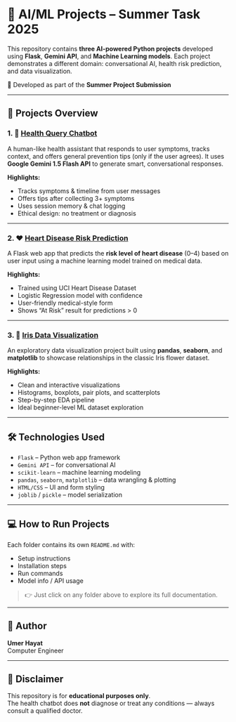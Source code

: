 # 🧠 AI/ML Projects – Summer Task 2025

This repository contains **three AI-powered Python projects** developed using **Flask**, **Gemini API**, and **Machine Learning models**. Each project demonstrates a different domain: conversational AI, health risk prediction, and data visualization.

📍 Developed as part of the **Summer Project Submission** 

---

## 📁 Projects Overview

### 1. 🤖 [Health Query Chatbot](./health-query-chatbot)

A human-like health assistant that responds to user symptoms, tracks context, and offers general prevention tips (only if the user agrees). It uses **Google Gemini 1.5 Flash API** to generate smart, conversational responses.

**Highlights:**
- Tracks symptoms & timeline from user messages
- Offers tips after collecting 3+ symptoms
- Uses session memory & chat logging
- Ethical design: no treatment or diagnosis

---

### 2. ❤️ [Heart Disease Risk Prediction](./Heart-Disease-Risk-Prediction)

A Flask web app that predicts the **risk level of heart disease** (0–4) based on user input using a machine learning model trained on medical data.

**Highlights:**
- Trained using UCI Heart Disease Dataset
- Logistic Regression model with confidence
- User-friendly medical-style form
- Shows “At Risk” result for predictions > 0

---

### 3. 🌸 [Iris Data Visualization](./iris-data-visualization)

An exploratory data visualization project built using **pandas**, **seaborn**, and **matplotlib** to showcase relationships in the classic Iris flower dataset.

**Highlights:**
- Clean and interactive visualizations
- Histograms, boxplots, pair plots, and scatterplots
- Step-by-step EDA pipeline
- Ideal beginner-level ML dataset exploration

---

## 🛠️ Technologies Used

- `Flask` – Python web app framework  
- `Gemini API` – for conversational AI  
- `scikit-learn` – machine learning modeling  
- `pandas`, `seaborn`, `matplotlib` – data wrangling & plotting  
- `HTML/CSS` – UI and form styling  
- `joblib` / `pickle` – model serialization  

---

## 💻 How to Run Projects

Each folder contains its own `README.md` with:
- Setup instructions
- Installation steps
- Run commands
- Model info / API usage

> 👉 Just click on any folder above to explore its full documentation.

---

## 📌 Author

**Umer Hayat**   
Computer Engineer

---

## 📢 Disclaimer

This repository is for **educational purposes only**.  
The health chatbot does **not** diagnose or treat any conditions — always consult a qualified doctor.


